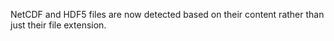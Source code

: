 NetCDF and HDF5 files are now detected based on their content rather than just their file extension.
